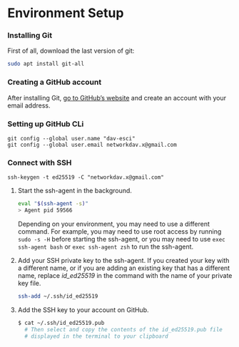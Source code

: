 # Environment Setup

### Installing Git

First of all, download the last version of git:

```bash
sudo apt install git-all
```

### Creating a GitHub account

After installing Git, [go to GitHub’s website](https://github.com/) and create an account with your email address.

### Setting up GitHub CLi

```
git config --global user.name "dav-esci"
git config --global user.email networkdav.x@gmail.com
```

### Connect with SSH

```
ssh-keygen -t ed25519 -C "networkdav.x@gmail.com"
```

1.  Start the ssh-agent in the background.

    ```bash
    eval "$(ssh-agent -s)"
    > Agent pid 59566
    ```

    Depending on your environment, you may need to use a different command. For example, you may need to use root access by running `sudo -s -H` before starting the ssh-agent, or you may need to use `exec ssh-agent bash` or `exec ssh-agent zsh` to run the ssh-agent.
2.  Add your SSH private key to the ssh-agent. If you created your key with a different name, or if you are adding an existing key that has a different name, replace _id\_ed25519_ in the command with the name of your private key file.

    ```bash
    ssh-add ~/.ssh/id_ed25519
    ```
3.  Add the SSH key to your account on GitHub.&#x20;

    ```bash
    $ cat ~/.ssh/id_ed25519.pub
      # Then select and copy the contents of the id_ed25519.pub file
      # displayed in the terminal to your clipboard
    ```
